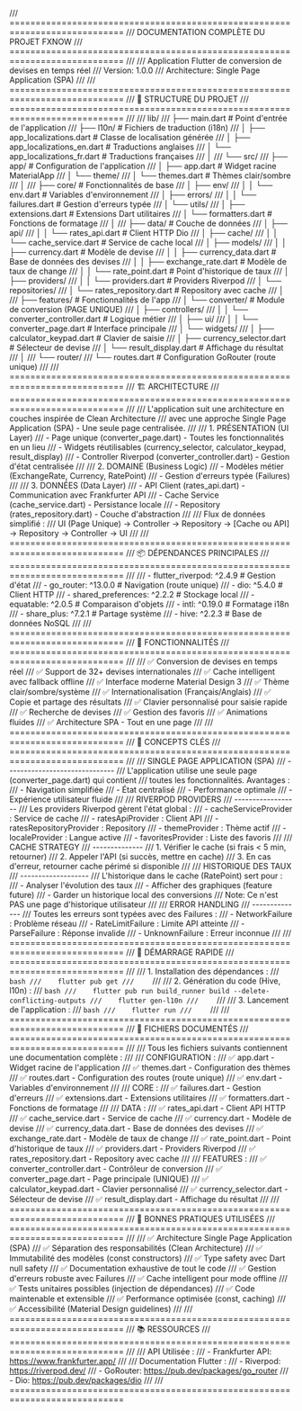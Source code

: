 /// ============================================================================
/// DOCUMENTATION COMPLÈTE DU PROJET FXNOW
/// ============================================================================
/// 
/// Application Flutter de conversion de devises en temps réel
/// Version: 1.0.0
/// Architecture: Single Page Application (SPA)
/// 
/// ============================================================================
/// 📁 STRUCTURE DU PROJET
/// ============================================================================
/// 
/// lib/
/// ├── main.dart                          # Point d'entrée de l'application
/// ├── l10n/                              # Fichiers de traduction (i18n)
/// │   ├── app_localizations.dart         # Classe de localisation générée
/// │   ├── app_localizations_en.dart      # Traductions anglaises
/// │   └── app_localizations_fr.dart      # Traductions françaises
/// │
/// └── src/
///     ├── app/                           # Configuration de l'application
///     │   ├── app.dart                   # Widget racine MaterialApp
///     │   └── theme/
///     │       └── themes.dart            # Thèmes clair/sombre
///     │
///     ├── core/                          # Fonctionnalités de base
///     │   ├── env/
///     │   │   └── env.dart               # Variables d'environnement
///     │   ├── errors/
///     │   │   └── failures.dart          # Gestion d'erreurs typée
///     │   └── utils/
///     │       ├── extensions.dart        # Extensions Dart utilitaires
///     │       └── formatters.dart        # Fonctions de formatage
///     │
///     ├── data/                          # Couche de données
///     │   ├── api/
///     │   │   └── rates_api.dart         # Client HTTP Dio
///     │   ├── cache/
///     │   │   └── cache_service.dart     # Service de cache local
///     │   ├── models/
///     │   │   ├── currency.dart          # Modèle de devise
///     │   │   ├── currency_data.dart     # Base de données des devises
///     │   │   ├── exchange_rate.dart     # Modèle de taux de change
///     │   │   └── rate_point.dart        # Point d'historique de taux
///     │   ├── providers/
///     │   │   └── providers.dart         # Providers Riverpod
///     │   └── repositories/
///     │       └── rates_repository.dart  # Repository avec cache
///     │
///     ├── features/                      # Fonctionnalités de l'app
///     │   └── converter/                 # Module de conversion (PAGE UNIQUE)
///     │       ├── controllers/
///     │       │   └── converter_controller.dart  # Logique métier
///     │       ├── ui/
///     │       │   └── converter_page.dart        # Interface principale
///     │       └── widgets/
///     │           ├── calculator_keypad.dart     # Clavier de saisie
///     │           ├── currency_selector.dart     # Sélecteur de devise
///     │           └── result_display.dart        # Affichage du résultat
///     │
///     └── router/
///         └── routes.dart                # Configuration GoRouter (route unique)
/// 
/// ============================================================================
/// 🏗️ ARCHITECTURE
/// ============================================================================
/// 
/// L'application suit une architecture en couches inspirée de Clean Architecture
/// avec une approche Single Page Application (SPA) - Une seule page centralisée.
/// 
/// 1. PRÉSENTATION (UI Layer)
///    - Page unique (converter_page.dart) - Toutes les fonctionnalités en un lieu
///    - Widgets réutilisables (currency_selector, calculator_keypad, result_display)
///    - Controller Riverpod (converter_controller.dart) - Gestion d'état centralisée
/// 
/// 2. DOMAINE (Business Logic)
///    - Modèles métier (ExchangeRate, Currency, RatePoint)
///    - Gestion d'erreurs typée (Failures)
/// 
/// 3. DONNÉES (Data Layer)
///    - API Client (rates_api.dart) - Communication avec Frankfurter API
///    - Cache Service (cache_service.dart) - Persistance locale
///    - Repository (rates_repository.dart) - Couche d'abstraction
/// 
/// Flux de données simplifié :
/// UI (Page Unique) → Controller → Repository → [Cache ou API] → Repository → Controller → UI
/// 
/// ============================================================================
/// 📦 DÉPENDANCES PRINCIPALES
/// ============================================================================
/// 
/// - flutter_riverpod: ^2.4.9        # Gestion d'état
/// - go_router: ^13.0.0              # Navigation (route unique)
/// - dio: ^5.4.0                     # Client HTTP
/// - shared_preferences: ^2.2.2      # Stockage local
/// - equatable: ^2.0.5               # Comparaison d'objets
/// - intl: ^0.19.0                   # Formatage i18n
/// - share_plus: ^7.2.1              # Partage système
/// - hive: ^2.2.3                    # Base de données NoSQL
/// 
/// ============================================================================
/// 🎨 FONCTIONNALITÉS
/// ============================================================================
/// 
/// ✅ Conversion de devises en temps réel
/// ✅ Support de 32+ devises internationales
/// ✅ Cache intelligent avec fallback offline
/// ✅ Interface moderne Material Design 3
/// ✅ Thème clair/sombre/système
/// ✅ Internationalisation (Français/Anglais)
/// ✅ Copie et partage des résultats
/// ✅ Clavier personnalisé pour saisie rapide
/// ✅ Recherche de devises
/// ✅ Gestion des favoris
/// ✅ Animations fluides
/// ✅ Architecture SPA - Tout en une page
/// 
/// ============================================================================
/// 🔑 CONCEPTS CLÉS
/// ============================================================================
/// 
/// SINGLE PAGE APPLICATION (SPA)
/// ------------------------------
/// L'application utilise une seule page (converter_page.dart) qui contient
/// toutes les fonctionnalités. Avantages :
/// - Navigation simplifiée
/// - État centralisé
/// - Performance optimale
/// - Expérience utilisateur fluide
/// 
/// RIVERPOD PROVIDERS
/// ------------------
/// Les providers Riverpod gèrent l'état global :
/// - cacheServiceProvider : Service de cache
/// - ratesApiProvider : Client API
/// - ratesRepositoryProvider : Repository
/// - themeProvider : Thème actif
/// - localeProvider : Langue active
/// - favoritesProvider : Liste des favoris
/// 
/// CACHE STRATEGY
/// --------------
/// 1. Vérifier le cache (si frais < 5 min, retourner)
/// 2. Appeler l'API (si succès, mettre en cache)
/// 3. En cas d'erreur, retourner cache périmé si disponible
/// 
/// HISTORIQUE DES TAUX
/// -------------------
/// L'historique dans le cache (RatePoint) sert pour :
/// - Analyser l'évolution des taux
/// - Afficher des graphiques (feature future)
/// - Garder un historique local des conversions
/// Note: Ce n'est PAS une page d'historique utilisateur
/// 
/// ERROR HANDLING
/// --------------
/// Toutes les erreurs sont typées avec des Failures :
/// - NetworkFailure : Problème réseau
/// - RateLimitFailure : Limite API atteinte
/// - ParseFailure : Réponse invalide
/// - UnknownFailure : Erreur inconnue
/// 
/// ============================================================================
/// 🚀 DÉMARRAGE RAPIDE
/// ============================================================================
/// 
/// 1. Installation des dépendances :
///    ```bash
///    flutter pub get
///    ```
/// 
/// 2. Génération du code (Hive, l10n) :
///    ```bash
///    flutter pub run build_runner build --delete-conflicting-outputs
///    flutter gen-l10n
///    ```
/// 
/// 3. Lancement de l'application :
///    ```bash
///    flutter run
///    ```
/// 
/// ============================================================================
/// 📝 FICHIERS DOCUMENTÉS
/// ============================================================================
/// 
/// Tous les fichiers suivants contiennent une documentation complète :
/// 
/// CONFIGURATION :
/// ✅ app.dart - Widget racine de l'application
/// ✅ themes.dart - Configuration des thèmes
/// ✅ routes.dart - Configuration des routes (route unique)
/// ✅ env.dart - Variables d'environnement
/// 
/// CORE :
/// ✅ failures.dart - Gestion d'erreurs
/// ✅ extensions.dart - Extensions utilitaires
/// ✅ formatters.dart - Fonctions de formatage
/// 
/// DATA :
/// ✅ rates_api.dart - Client API HTTP
/// ✅ cache_service.dart - Service de cache
/// ✅ currency.dart - Modèle de devise
/// ✅ currency_data.dart - Base de données des devises
/// ✅ exchange_rate.dart - Modèle de taux de change
/// ✅ rate_point.dart - Point d'historique de taux
/// ✅ providers.dart - Providers Riverpod
/// ✅ rates_repository.dart - Repository avec cache
/// 
/// FEATURES :
/// ✅ converter_controller.dart - Contrôleur de conversion
/// ✅ converter_page.dart - Page principale (UNIQUE)
/// ✅ calculator_keypad.dart - Clavier personnalisé
/// ✅ currency_selector.dart - Sélecteur de devise
/// ✅ result_display.dart - Affichage du résultat
/// 
/// ============================================================================
/// 🎯 BONNES PRATIQUES UTILISÉES
/// ============================================================================
/// 
/// ✅ Architecture Single Page Application (SPA)
/// ✅ Séparation des responsabilités (Clean Architecture)
/// ✅ Immutabilité des modèles (const constructors)
/// ✅ Type safety avec Dart null safety
/// ✅ Documentation exhaustive de tout le code
/// ✅ Gestion d'erreurs robuste avec Failures
/// ✅ Cache intelligent pour mode offline
/// ✅ Tests unitaires possibles (injection de dépendances)
/// ✅ Code maintenable et extensible
/// ✅ Performance optimisée (const, caching)
/// ✅ Accessibilité (Material Design guidelines)
/// 
/// ============================================================================
/// 📚 RESSOURCES
/// ============================================================================
/// 
/// API Utilisée :
/// - Frankfurter API: https://www.frankfurter.app/
/// 
/// Documentation Flutter :
/// - Riverpod: https://riverpod.dev/
/// - GoRouter: https://pub.dev/packages/go_router
/// - Dio: https://pub.dev/packages/dio
/// 
/// ============================================================================

